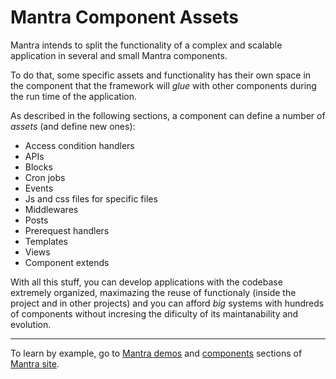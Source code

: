 # Mantra Component Assets

Mantra intends to split the functionality of a complex and scalable application in several and small Mantra components.

To do that, some specific assets and functionality has their own space in the component that the framework will *glue* with other components during the run time of the application.

As described in the following sections, a component can define a number of *assets* (and define new ones):

* Access condition handlers
* APIs
* Blocks
* Cron jobs
* Events
* Js and css files for specific files
* Middlewares
* Posts
* Prerequest handlers
* Templates
* Views
* Component extends

With all this stuff, you can develop applications with the codebase extremely organized, maximazing the reuse of functionaly (inside the project and in other projects) and you can afford *big* systems with hundreds of components without incresing the dificulty of its maintanability and evolution.

***
To learn by example, go to [Mantra demos](https://www.mantrajs.com/mantrademos/showall) and [components](https://www.mantrajs.com/marketplacecomponent/components) sections of [Mantra site](https://www.mantrajs.com).